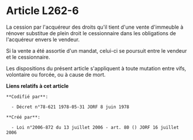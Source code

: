 # Article L262-6

La cession par l'acquéreur des droits qu'il tient d'une vente d'immeuble à rénover substitue de plein droit le cessionnaire
dans les obligations de l'acquéreur envers le vendeur.

Si la vente a été assortie d'un mandat, celui-ci se poursuit entre le vendeur et le cessionnaire.

Les dispositions du présent article s'appliquent à toute mutation entre vifs, volontaire ou forcée, ou à cause de mort.

**Liens relatifs à cet article**

	**Codifié par**:

	  - Décret n°78-621 1978-05-31 JORF 8 juin 1978

	**Créé par**:

	  - Loi n°2006-872 du 13 juillet 2006 - art. 80 () JORF 16 juillet 2006
